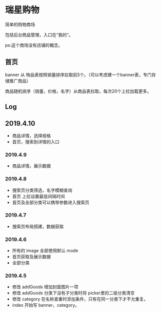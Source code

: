 # 瑞星购物

简单的购物商场

包括后台商品管理，入口在“我的”。

ps:这个商场没有店铺的概念。

## 首页

banner 从 物品表按照销量排序拉取前5个。（可以考虑建一个banner表，专门存储推广商品）

商品随机排序（销量，价格，名字）从商品表拉取，每次20个上拉加载更多。

## Log

## 2019.4.10
- 商品详情，选择规格
- 首页，搜索到详情的入口
### 2019.4.9
- 商品详情，展示数据
### 2019.4.8
- 搜索页分类筛选，名字模糊查询
- 首页 上拉设置最低间隔时间
- 首页及全部分类可以携带参数进入搜索页
### 2019.4.7
- 搜索页布局搭建，数据获取

### 2019.4.6
- 所有的 image 全部使用默认 mode
- 首页获取及展示数据
- 全部分类

### 2019.4.5

- 修改 addGoods 增加封面图片一项
- 修改 addGoods 分类下没有子分类时将 picker里的二级分类清空
- 修改 category 在名称查重时添加条件，只有在同一分类下才不允重复。
- index 开始写 banner，category。
